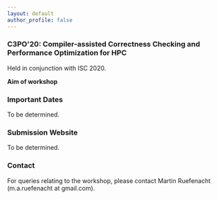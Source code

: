 ```yaml
---
layout: default
author_profile: false
---
```


### C3PO'20: Compiler-assisted Correctness Checking and Performance Optimization for HPC

Held in conjunction with ISC 2020.

**Aim of workshop**

### Important Dates
To be determined.

### Submission Website
To be determined.

### Contact
For queries relating to the workshop, please contact Martin Ruefenacht (m.a.ruefenacht at gmail.com).
